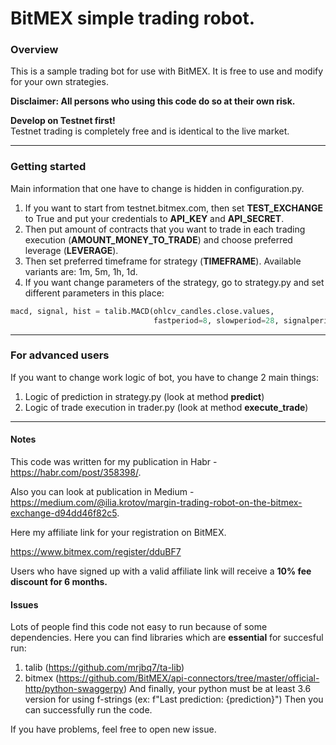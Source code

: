 # BitMEX simple trading robot.

### Overview
This is a sample trading bot for use with BitMEX. It is free to use and modify for your own strategies.

**Disclaimer: All persons who using this code do so at their own risk.**

**Develop on Testnet first!** \
Testnet trading is completely free and is identical to the live market.

---
### Getting started

Main information that one have to change is hidden in configuration.py.
1. If you want to start from testnet.bitmex.com, then set **TEST_EXCHANGE** to True and put your credentials to 
**API_KEY** and **API_SECRET**. 
2. Then put amount of contracts that you want to trade in each trading execution (**AMOUNT_MONEY_TO_TRADE**) 
and choose preferred leverage (**LEVERAGE**).
3. Then set preferred timeframe for strategy (**TIMEFRAME**). Available variants are: 1m, 5m, 1h, 1d.
4. If you want change parameters of the strategy, go to strategy.py and set different parameters in this place:
```python
macd, signal, hist = talib.MACD(ohlcv_candles.close.values,
                                fastperiod=8, slowperiod=28, signalperiod=9)
```

---

### For advanced users

If you want to change work logic of bot, you have to change 2 main things:

1. Logic of prediction in strategy.py (look at method **predict**)
2. Logic of trade execution in trader.py (look at method **execute_trade**)


---
#### Notes
This code was written for my publication in Habr - https://habr.com/post/358398/.

Also you can look at publication in Medium - https://medium.com/@ilia.krotov/margin-trading-robot-on-the-bitmex-exchange-d94dd46f82c5.

Here my affiliate link for your registration on BitMEX.

https://www.bitmex.com/register/dduBF7

Users who have signed up with a valid affiliate link will receive a **10% fee discount for 6 months.**

#### Issues

Lots of people find this code not easy to run because of some dependencies. Here you can find libraries which are **essential** for succesful run:

1. talib (https://github.com/mrjbq7/ta-lib)
2. bitmex (https://github.com/BitMEX/api-connectors/tree/master/official-http/python-swaggerpy)
And finally, your python must be at least 3.6 version for using f-strings (ex: f"Last prediction: {prediction}")
Then you can successfully run the code.

If you have problems, feel free to open new issue.
